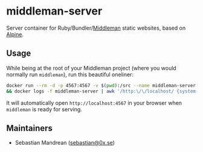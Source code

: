 middleman-server
================

Server container for Ruby/Bundler/[Middleman](https://middlemanapp.com/) static websites, based on [Alpine](https://docs.docker.com/samples/library/alpine/).

Usage
-----

While being at the root of your Middleman project (where you would normally run `middleman`), run this beautiful oneliner:

```sh
docker run --rm -d -p 4567:4567 -v $(pwd):/src --name middleman-server zeroplusx/middleman-server \
&& docker logs -f middleman-server | awk '/http:\/\/localhost/ {system("open http://localhost:4567")}'
```

It will automatically open `http://localhost:4567` in your browser when `middleman` is ready for serving.

Maintainers
-----------

* Sebastian Mandrean (<sebastian@0x.se>)
